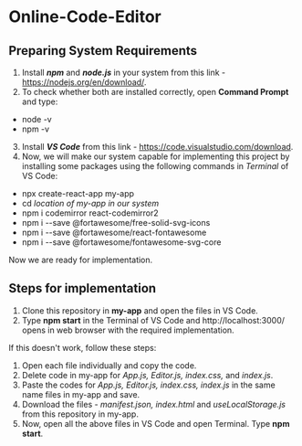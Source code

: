 # Online-Code-Editor

## Preparing System Requirements
1. Install **_npm_** and **_node.js_** in your system from this link - https://nodejs.org/en/download/.
2. To check whether both are installed correctly, open **Command Prompt** and type:
  - node -v
  - npm -v
3. Install **_VS Code_** from this link - https://code.visualstudio.com/download.
4. Now, we will make our system capable for implementing this project by installing some packages using the following commands in _Terminal_ of VS Code:
  - npx create-react-app my-app
  - cd _location of my-app in our system_
  - npm i codemirror react-codemirror2
  - npm i --save @fortawesome/free-solid-svg-icons
  - npm i --save @fortawesome/react-fontawesome
  - npm i --save @fortawesome/fontawesome-svg-core

Now we are ready for implementation.

## Steps for implementation
1. Clone this repository in **my-app** and open the files in VS Code.
2. Type **npm start** in the Terminal of VS Code and http://localhost:3000/ opens in web browser with the required implementation.

If this doesn't work, follow these steps:
1. Open each file individually and copy the code.
2. Delete code in my-app for _App.js, Editor.js, index.css,_ and _index.js_.
3. Paste the codes for _App.js, Editor.js, index.css, index.js_ in the same name files in my-app and save.
4. Download the files - _manifest.json, index.html_ and _useLocalStorage.js_ from this repository in my-app.
5. Now, open all the above files in VS Code and open Terminal. Type **npm start**.
